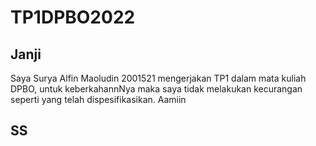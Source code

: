 # TP1DPBO2022

## Janji
Saya Surya Alfin Maoludin 2001521 mengerjakan TP1
		dalam mata kuliah DPBO, untuk keberkahannNya maka
		saya tidak melakukan kecurangan seperti yang telah
		dispesifikasikan. Aamiin
    
## SS
